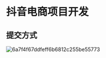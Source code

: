 # 抖音电商项目开发

## 提交方式
![6a7f4f67ddfeff6b6812c255be55773](https://github.com/user-attachments/assets/9ee8e03c-d465-4880-b305-ee5a477c0b7c)